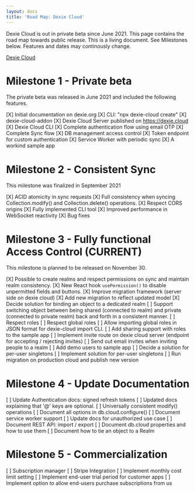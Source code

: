 ```yaml
---
layout: docs
title: 'Road Map: Dexie Cloud'
---
```


Dexie Cloud is out in private beta since June 2021. This page contains the road map towards public release. This is a living document. See Milestones below. Features and dates may continously change.

[Dexie Cloud](https://dexie.org/cloud/)

# Milestone 1 - Private beta

The private beta was released in June 2021 and included the following features.

[X] Initial documentation on dexie.org
[X] CLI: "npx dexie-cloud create"
[X] dexie-cloud-addon
[X] Dexie Cloud Server published on https://dexie.cloud
[X] Dexie Cloud CLI
[X] Complete authentication flow using email OTP
[X] Complete Sync flow
[X] DB management access control
[X] Token endpoint for custom authentication
[X] Service Worker with periodic sync
[X] A workind sample app

# Milestone 2 - Consistent Sync

This milestone was finalized in September 2021

[X] ACID atomicity in sync requests
[X] Full consistency when syncing Collection.modify() and Collection.delete() operations.
[X] Respect CORS origins
[X] Fully implemented CLI tool
[X] Improved performance in WebSocket reactivity
[X] Bug fixes

# Milestone 3 - Fully functional Access Control (CURRENT)

This milestone is planned to be released on November 30.

[X] Possible to create realms and respect permissions on sync and maintain realm consistency.
[X] New React hook `usePermission()` to disable unpermitted fields and buttons.
[X] Improve migration framework (server side on dexie cloud)
[X] Add new migration to reflect updated model
[X] Decide solution for binding an object to a dedicated realm
[ ] Support switching object between being shared (connected to realm) and private (connected to private realm) back and forth in a consistent manner.
[ ] Respect roles
[ ] Respect global roles
[ ] Allow importing global roles in JSON format for dexie-cloud import CLI.
[ ] Add sharing support with roles to the sample app
[ ] Implement invite route on dexie cloud server (endpoint for accepting / rejecting invites)
[ ] Send out email invites when inviting people to a realm
[ ] Add demo users to sample app
[ ] Decide a solution for per-user singletons
[ ] Implement solution for per-user singletons
[ ] Run migration on production cloud and publish new version

# Milestone 4 - Update Documentation

[ ] Update Authentication docs: signed refresh tokens
[ ] Updated docs explaining that '@' keys are optional.
[ ] Universally consistent modify() operations
[ ] Document all options in db.cloud.configure() 
[ ] Document service worker support
[ ] Update docs for unauthorized use case
[ ] Document REST API: import / export
[ ] Document db.cloud properties and how to use them
[ ] Document how to tie an object to a Realm

# Milestone 5 - Commercialization

[ ] Subscription manager
[ ] Stripe Integration
[ ] Implement monthly cost limit setting
[ ] Implement end-user trial period for customer apps
[ ] Implement option to allow end-users purchase subscriptions from us
